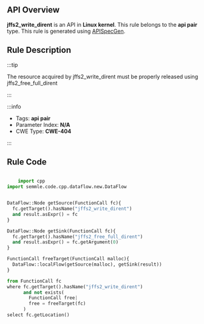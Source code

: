 ---
---


## API Overview
**jffs2_write_dirent** is an API in **Linux kernel**. This rule belongs to the **api pair** type. This rule is generated using [APISpecGen](../../tools/APISpecGen).
## Rule Description

:::tip

The resource acquired by jffs2_write_dirent must be properly released using jffs2_free_full_dirent

:::

:::info

- Tags: **api pair**
- Parameter Index: **N/A**
- CWE Type: **CWE-404**

:::

## Rule Code
```python

    import cpp
import semmle.code.cpp.dataflow.new.DataFlow


DataFlow::Node getSource(FunctionCall fc){
  fc.getTarget().hasName("jffs2_write_dirent")
  and result.asExpr() = fc
}

DataFlow::Node getSink(FunctionCall fc){
  fc.getTarget().hasName("jffs2_free_full_dirent")
  and result.asExpr() = fc.getArgument(0)
}

FunctionCall freeTarget(FunctionCall malloc){
  DataFlow::localFlow(getSource(malloc), getSink(result))
}

from FunctionCall fc
where fc.getTarget().hasName("jffs2_write_dirent")
      and not exists(
        FunctionCall free| 
        free = freeTarget(fc)
      )
select fc.getLocation()

    
```
